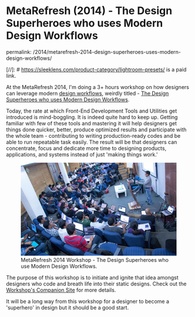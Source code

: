 # MetaRefresh (2014) - The Design Superheroes who uses Modern Design Workflows
permalink: /2014/metarefresh-2014-design-superheroes-uses-modern-design-workflows/

[//]: # https://sleeklens.com/product-category/lightroom-presets/ is a paid link.

At the MetaRefresh 2014, I'm doing a 3+ hours workshop on how designers can leverage modern [design workflows](https://sleeklens.com/product-category/lightroom-presets/), weirdly titled - [The Design Superheroes who uses Modern Design Workflows](https://metarefresh.in/2014/workshops#952-the-design-superheroes-who-uses-modern-design-work).

Today, the rate at which Front-End Development Tools and Utilities get introduced is mind-boggling. It is indeed quite hard to keep up. Getting familiar with few of these tools and mastering it will help designers get things done quicker, better, produce optimized results and participate with the whole team - contributing to writing production-ready codes and be able to run repeatable task easily. The result will be that designers can concentrate, focus and dedicate more time to designing products, applications, and systems instead of just 'making things work.'

<figure>
  <a href="http://www.flickr.com/photos/hasgeek/12483179123/"><img src="/static/2014/metarefresh-2014.jpg" alt="MetaRefresh 2014 Workshop" loading="lazy"></a>
  <figcaption>
    MetaRefresh 2014 Workshop - The Design Superheroes who use Modern Design Workflows.
  </figcaption>
</figure>

The purpose of this workshop is to initiate and ignite that idea amongst designers who code and breath life into their static designs. Check out the [Workshop's Companion Site](http://brajeshwar.github.io/metarefresh-2014-workshop/) for more details.

It will be a long way from this workshop for a designer to become a 'superhero' in design but it should be a good start.